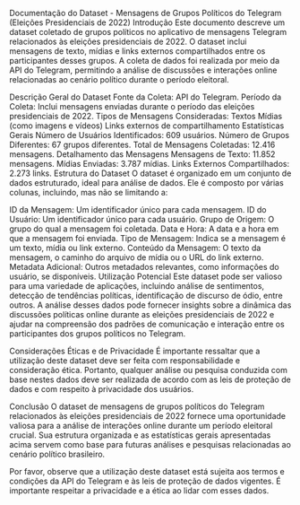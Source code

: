 Documentação do Dataset - Mensagens de Grupos Políticos do Telegram (Eleições Presidenciais de 2022)
Introdução
Este documento descreve um dataset coletado de grupos políticos no aplicativo de mensagens Telegram relacionados às eleições presidenciais de 2022. O dataset inclui mensagens de texto, mídias e links externos compartilhados entre os participantes desses grupos. A coleta de dados foi realizada por meio da API do Telegram, permitindo a análise de discussões e interações online relacionadas ao cenário político durante o período eleitoral.

Descrição Geral do Dataset
Fonte da Coleta: API do Telegram.
Período da Coleta: Inclui mensagens enviadas durante o período das eleições presidenciais de 2022.
Tipos de Mensagens Consideradas:
Textos
Mídias (como imagens e vídeos)
Links externos de compartilhamento
Estatísticas Gerais
Número de Usuários Identificados: 609 usuários.
Número de Grupos Diferentes: 67 grupos diferentes.
Total de Mensagens Coletadas: 12.416 mensagens.
Detalhamento das Mensagens
Mensagens de Texto: 11.852 mensagens.
Mídias Enviadas: 3.787 mídias.
Links Externos Compartilhados: 2.273 links.
Estrutura do Dataset
O dataset é organizado em um conjunto de dados estruturado, ideal para análise de dados. Ele é composto por várias colunas, incluindo, mas não se limitando a:

ID da Mensagem: Um identificador único para cada mensagem.
ID do Usuário: Um identificador único para cada usuário.
Grupo de Origem: O grupo do qual a mensagem foi coletada.
Data e Hora: A data e a hora em que a mensagem foi enviada.
Tipo de Mensagem: Indica se a mensagem é um texto, mídia ou link externo.
Conteúdo da Mensagem: O texto da mensagem, o caminho do arquivo de mídia ou o URL do link externo.
Metadata Adicional: Outros metadados relevantes, como informações do usuário, se disponíveis.
Utilização Potencial
Este dataset pode ser valioso para uma variedade de aplicações, incluindo análise de sentimentos, detecção de tendências políticas, identificação de discurso de ódio, entre outros. A análise desses dados pode fornecer insights sobre a dinâmica das discussões políticas online durante as eleições presidenciais de 2022 e ajudar na compreensão dos padrões de comunicação e interação entre os participantes dos grupos políticos no Telegram.

Considerações Éticas e de Privacidade
É importante ressaltar que a utilização deste dataset deve ser feita com responsabilidade e consideração ética. Portanto, qualquer análise ou pesquisa conduzida com base nestes dados deve ser realizada de acordo com as leis de proteção de dados e com respeito à privacidade dos usuários.

Conclusão
O dataset de mensagens de grupos políticos do Telegram relacionados às eleições presidenciais de 2022 fornece uma oportunidade valiosa para a análise de interações online durante um período eleitoral crucial. Sua estrutura organizada e as estatísticas gerais apresentadas acima servem como base para futuras análises e pesquisas relacionadas ao cenário político brasileiro.

Por favor, observe que a utilização deste dataset está sujeita aos termos e condições da API do Telegram e às leis de proteção de dados vigentes. É importante respeitar a privacidade e a ética ao lidar com esses dados.
